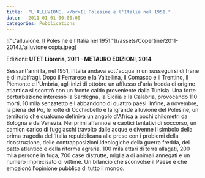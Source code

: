 ```yaml
---
title:  "L'ALLUVIONE. </br>Il Polesine e l'Italia nel 1951."
date:   2011-01-01 00:00:00
categories: Pubblications
---
```


!["L'alluvione. Il Polesine e l'Italia nel 1951."](/assets/Copertine/2011-2014.L'alluvione copia.jpeg)

Edizioni: **UTET Libreria, 2011 - METAURO EDIZIONI, 2014**

Sessant'anni fa, nel 1951, l'Italia andava sott'acqua in un susseguirsi di frane e di nubifragi. Dopo il Ferrarese e la Valtellina, il Comasco e il Trentino, il Piemonte e l'Umbria, agli inizi di ottobre un afflusso d'aria fredda di origine atlantica si scontrò con un fronte caldo proveniente dalla Tunisia. Una forte perturbazione interessò la Sardegna, la Sicilia e la Calabria, provocando 110 morti, 10 mila senzatetto e l'abbandono di quattro paesi. Infine, a novembre, la piena del Po, le rotte di Occhiobello e la ìgrande alluvione del Polesine, un territorio che qualcuno definiva un angolo d'Africa a pochi chilometri da Bologna e da Venezia.
Nei primi affannosi e caotici tentativi di soccorso, un camion carico di fuggiaschi travolto dalle acque e divenne il simbolo della prima tragedia dell'Italia repubblicana alle prese con i problemi della ricostruzione, delle contrapposizioni ideologiche della guerra fredda, del patto atlantico e della riforma agraria. 
100 mila ettari di terra allagati, 200 mila persone in fuga, 700 case distrutte, migliaia di animali annegati e un numero imprecisato di vittime.
Un bilancio che sconvolse il Paese e che emozionò l'opinione pubblica di tutto il mondo.